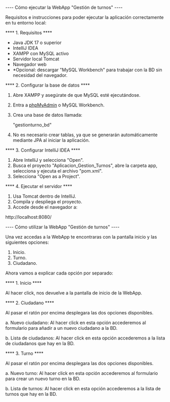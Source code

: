 ---- Cómo ejecutar la WebApp "Gestión de turnos" ----

Requisitos e instrucciones para poder ejecutar la aplicación correctamente en tu entorno local:

**** 1. Requisitos ****

- Java JDK 17 o superior
- IntelliJ IDEA
- XAMPP con MySQL activo
- Servidor local Tomcat
- Navegador web
- *Opcional: descargar "MySQL Workbench" para trabajar con la BD sin necesidad del navegador.

**** 2. Configurar la base de datos ****

1. Abre XAMPP y asegúrate de que MySQL esté ejecutándose.
2. Entra a [phpMyAdmin](http://localhost/phpmyadmin) o MySQL Workbench.
3. Crea una base de datos llamada:  
   
	"gestionturno_bd"	

4. No es necesario crear tablas, ya que se generarán automáticamente mediante JPA al iniciar la aplicación.

**** 3. Configurar IntelliJ IDEA ****
 
1. Abre IntelliJ y selecciona "Open".
2. Busca el proyecto "Aplicacion_Gestion_Turnos", abre la carpeta app, selecciona y ejecuta el archivo "pom.xml".
3. Selecciona "Open as a Project".


**** 4. Ejecutar el servidor ****

1. Usa Tomcat dentro de IntelliJ.
2. Compila y despliega el proyecto.
3. Accede desde el navegador a:

http://localhost:8080/



---- Cómo utilizar la WebApp "Gestión de turnos" ----

Una vez accedas a la WebApp te encontraras con la pantalla inicio y las siguientes opciones:

1. Inicio. 
2. Turno. 
3. Ciudadano.

Ahora vamos a explicar cada opción por separado:

**** 1. Inicio ****

Al hacer click, nos devuelve a la pantalla de inicio de la WebApp.

**** 2. Ciudadano ****

Al pasar el ratón por encima desplegara las dos opciones disponibles.

a. Nuevo ciudadano: Al hacer click en esta opción accederemos al formulario para añadir a un nuevo ciudadano a la BD.

b. Lista de ciudadanos: Al hacer click en esta opción accederemos a la lista de ciudadanos que hay en la BD.

**** 3. Turno ****

Al pasar el ratón por encima desplegara las dos opciones disponibles.

a. Nuevo turno: Al hacer click en esta opción accederemos al formulario para crear un nuevo turno en la BD.

b. Lista de turnos: Al hacer click en esta opción accederemos a la lista de turnos que hay en la BD.




